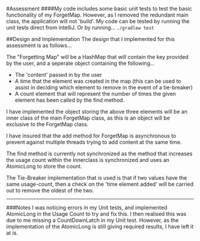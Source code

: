 #Assessment
####My code includes some basic unit tests to test the basic functionality of my ForgetMap. However, as I removed the redundant main class, the application will not 'build'. My code can be tested by running the unit tests direct from intelliJ. Or by running...
`./gradlew test`

##Design and Implementation
The design that I implemented for this assessment is as follows...

The "Forgetting Map" will be a HashMap that will contain the key provided by the user, and a seperate object containing the following...

- The 'content' passed in by the user
- A time that the element was created in the map (this can be used to assist in deciding which element to remove in the event of a tie-breaker)
- A count element that will represent the number of times the given element has been called by the find method.

I have implemented the object storing the above three elements will be an inner class of the main ForgetMap class, as this is an object will be exclusive to the ForgetMap class.

I have insured that the add method for ForgetMap is asynchronous to prevent against multiple threads trying to add content at the same time.

The find method is currently not synchronized as the method that increases the usage count within the Innerclass is synchronized and uses an AtomicLong to store the count.

The Tie-Breaker implementation that is used is that if two values have the same usage-count, then a check on the 'time element added' will be carried out to remove the oldest of the two.

---
###Notes
I was noticing errors in my Unit tests, and implemented AtomicLong in the Usage Count to try and fix this. I then realised this was due to me missing a CountDownLatch in my Unit test. However, as the implementation of the AtomicLong is still giving required results, I have left it at is.  